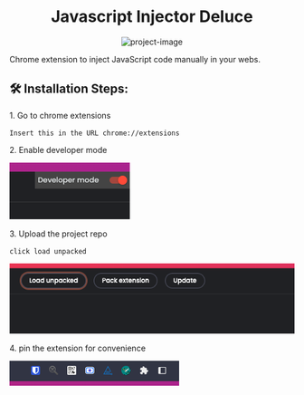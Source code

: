 <h1 align="center" id="title">Javascript Injector Deluce</h1>

<p align="center"><img src="https://socialify.git.ci/carlosjurzal/javascript-injector-deluxe/image?description=1&amp;font=Inter&amp;forks=1&amp;issues=1&amp;name=1&amp;owner=1&amp;pattern=Circuit%20Board&amp;pulls=1&amp;stargazers=1&amp;theme=Light" alt="project-image"></p>

<p id="description">Chrome extension to inject JavaScript code manually in your webs.</p>

<h2>🛠️ Installation Steps:</h2>

<p>1. Go to chrome extensions</p>

```
Insert this in the URL chrome://extensions
```

<p>2. Enable developer mode</p>

![developer mode screenshot](readme-resources/developer-mode.png)

<p>3. Upload the project repo</p>

```
click load unpacked
```
![load unpacked mode screenshot](readme-resources/load-unpacked.png)


<p>4. pin the extension for convenience</p>

![pin extension](readme-resources/pin-extension.png)